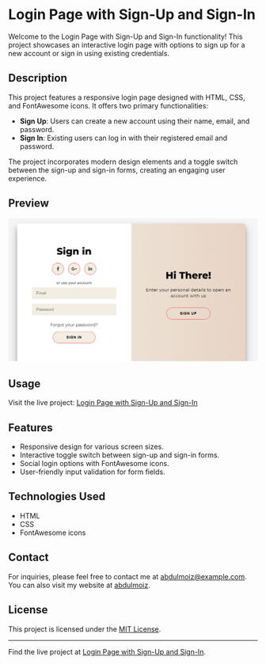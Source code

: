 # Login Page with Sign-Up and Sign-In

Welcome to the Login Page with Sign-Up and Sign-In functionality! This project showcases an interactive login page with options to sign up for a new account or sign in using existing credentials.

## Description

This project features a responsive login page designed with HTML, CSS, and FontAwesome icons. It offers two primary functionalities:
- **Sign Up**: Users can create a new account using their name, email, and password.
- **Sign In**: Existing users can log in with their registered email and password.

The project incorporates modern design elements and a toggle switch between the sign-up and sign-in forms, creating an engaging user experience.

## Preview

![Login Page Preview](/preview.png)

## Usage

Visit the live project: [Login Page with Sign-Up and Sign-In](https://moiz-codebyte.github.io/Sign_in-up_page/)

## Features

- Responsive design for various screen sizes.
- Interactive toggle switch between sign-up and sign-in forms.
- Social login options with FontAwesome icons.
- User-friendly input validation for form fields.

## Technologies Used

- HTML
- CSS
- FontAwesome icons

## Contact

For inquiries, please feel free to contact me at [abdulmoiz@example.com](mailto:hello@abdulmoiz.net). You can also visit my website at [abdulmoiz](https://www.abdulmoiz.net).

## License

This project is licensed under the [MIT License](LICENSE).

---

Find the live project at [Login Page with Sign-Up and Sign-In](https://moiz-codebyte.github.io/Sign_in-up_page/).
